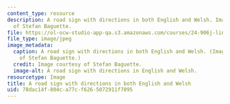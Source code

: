 ```yaml
---
content_type: resource
description: A road sign with directions in both English and Welsh. Image courtesy
  of Stefan Baguette.
file: https://ol-ocw-studio-app-qa.s3.amazonaws.com/courses/24-906j-linguistic-studies-of-bilingualism-fall-2012/78dac14f804ca77cf6265072911f7095_24-906f12.jpg
file_type: image/jpeg
image_metadata:
  caption: A road sign with directions in both English and Welsh. (Image courtesy
    of Stefan Baguette.)
  credit: Image courtesy of Stefan Baguette.
  image-alt: A road sign with directions in English and Welsh.
resourcetype: Image
title: A road sign with directions in both English and Welsh
uid: 78dac14f-804c-a77c-f626-5072911f7095
---
```

